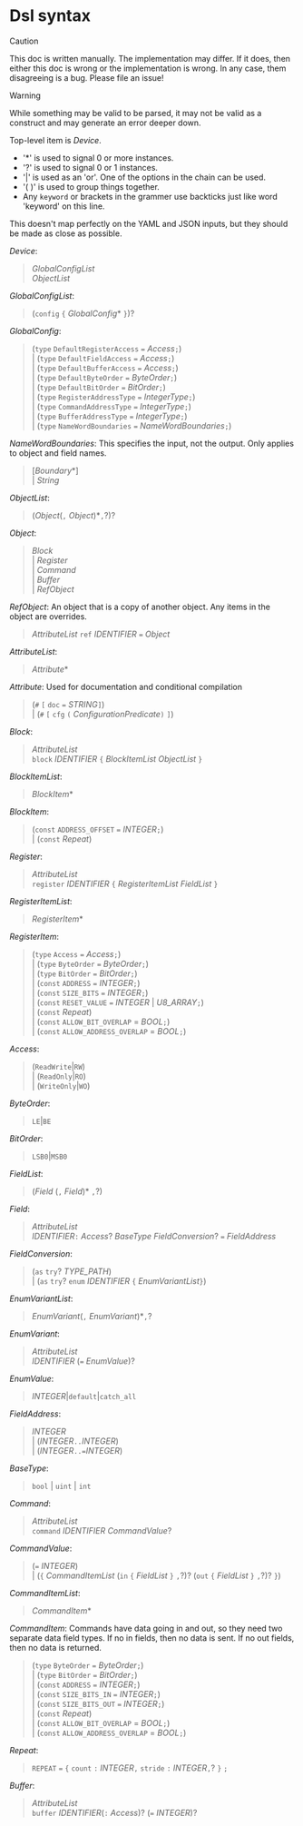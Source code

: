 # Dsl syntax

> [!CAUTION]
> This doc is written manually. The implementation may differ.
> If it does, then either this doc is wrong or the implementation is wrong.
> In any case, them disagreeing is a bug. Please file an issue!

> [!WARNING]
> While something may be valid to be parsed, it may not be valid as a construct
> and may generate an error deeper down.

Top-level item is _Device_.

- '*' is used to signal 0 or more instances.
- '?' is used to signal 0 or 1 instances.
- '|' is used as an 'or'. One of the options in the chain can be used.
- '( )' is used to group things together.
- Any `keyword` or brackets in the grammer use backticks just like word 'keyword' on this line.

This doesn't map perfectly on the YAML and JSON inputs, but they should be made as close as possible.

_Device_:
> _GlobalConfigList_  
> _ObjectList_

_GlobalConfigList_:
> (`config` `{` _GlobalConfig_* `}`)?

_GlobalConfig_:
> (`type` `DefaultRegisterAccess` `=` _Access_`;`)  
> | (`type` `DefaultFieldAccess` `=` _Access_`;`)  
> | (`type` `DefaultBufferAccess` `=` _Access_`;`)  
> | (`type` `DefaultByteOrder` `=` _ByteOrder_`;`)  
> | (`type` `DefaultBitOrder` `=` _BitOrder_`;`)  
> | (`type` `RegisterAddressType` `=` _IntegerType_`;`)  
> | (`type` `CommandAddressType` `=` _IntegerType_`;`)  
> | (`type` `BufferAddressType` `=` _IntegerType_`;`)  
> | (`type` `NameWordBoundaries` `=` _NameWordBoundaries_`;`)  

_NameWordBoundaries_:
This specifies the input, not the output. Only applies to object and field names.
> [_Boundary_*]  
> | _String_

_ObjectList_:
> (_Object_(`,` _Object_)*`,`?)?

_Object_:
> _Block_  
> | _Register_  
> | _Command_  
> | _Buffer_  
> | _RefObject_  

_RefObject_:
An object that is a copy of another object. Any items in the object are overrides.
> _AttributeList_
> `ref` _IDENTIFIER_ `=` _Object_

_AttributeList_:
> _Attribute_*

_Attribute_:
Used for documentation and conditional compilation
> (`#` `[` `doc` `=` _STRING_`]`)  
> | (`#` `[` `cfg` `(` _ConfigurationPredicate_`)` `]`)  

_Block_:
> _AttributeList_  
> `block` _IDENTIFIER_ `{` _BlockItemList_ _ObjectList_ `}`  

_BlockItemList_:
> _BlockItem_*

_BlockItem_:
> (`const` `ADDRESS_OFFSET` `=` _INTEGER_`;`)  
> | (`const` _Repeat_)  

_Register_:
> _AttributeList_  
> `register` _IDENTIFIER_ `{` _RegisterItemList_ _FieldList_ `}`  

_RegisterItemList_:
> _RegisterItem_*

_RegisterItem_:
> (`type` `Access` `=` _Access_`;`)  
> | (`type` `ByteOrder` `=` _ByteOrder_`;`)  
> | (`type` `BitOrder` `=` _BitOrder_`;`)  
> | (`const` `ADDRESS` `=` _INTEGER_`;`)  
> | (`const` `SIZE_BITS` `=` _INTEGER_`;`)  
> | (`const` `RESET_VALUE` `=` _INTEGER_ | _U8_ARRAY_`;`)  
> | (`const` _Repeat_)  
> | (`const` `ALLOW_BIT_OVERLAP` = _BOOL_`;`)  
> | (`const` `ALLOW_ADDRESS_OVERLAP` = _BOOL_`;`)  

_Access_:
> (`ReadWrite`|`RW`)  
> | (`ReadOnly`|`RO`)  
> | (`WriteOnly`|`WO`)

_ByteOrder_:
> `LE`|`BE`

_BitOrder_:
> `LSB0`|`MSB0`

_FieldList_:
> (_Field_ (`,` _Field_)* `,`?)

_Field_:
> _AttributeList_  
> _IDENTIFIER_`:` _Access_? _BaseType_ _FieldConversion_? `=` _FieldAddress_

_FieldConversion_:
> (`as` `try`? _TYPE_PATH_)  
> | (`as` `try`? `enum` _IDENTIFIER_ `{` _EnumVariantList_`}`)

_EnumVariantList_:
> _EnumVariant_(`,` _EnumVariant_)*`,`?

_EnumVariant_:
> _AttributeList_  
> _IDENTIFIER_ (`=` _EnumValue_)?

_EnumValue_:
> _INTEGER_|`default`|`catch_all`

_FieldAddress_:
> _INTEGER_  
> | (_INTEGER_`..`_INTEGER_)  
> | (_INTEGER_`..=`_INTEGER_)

_BaseType_:
> `bool` | `uint` | `int`

_Command_:
> _AttributeList_  
> `command` _IDENTIFIER_ _CommandValue_?

_CommandValue_:
> (`=` _INTEGER_)  
> | (`{` _CommandItemList_ (`in` `{` _FieldList_ `}` `,`?)? (`out` `{` _FieldList_ `}` `,`?)? `}`)

_CommandItemList_:
> _CommandItem_*

_CommandItem_:
Commands have data going in and out, so they need two separate data field types.
If no in fields, then no data is sent. If no out fields, then no data is returned.
> (`type` `ByteOrder` `=` _ByteOrder_`;`)  
> | (`type` `BitOrder` `=` _BitOrder_`;`)  
> | (`const` `ADDRESS` `=` _INTEGER_`;`)  
> | (`const` `SIZE_BITS_IN` `=` _INTEGER_`;`)  
> | (`const` `SIZE_BITS_OUT` `=` _INTEGER_`;`)  
> | (`const` _Repeat_)  
> | (`const` `ALLOW_BIT_OVERLAP` = _BOOL_`;`)  
> | (`const` `ALLOW_ADDRESS_OVERLAP` = _BOOL_`;`)

_Repeat_:
> `REPEAT` `=` `{` `count` `:` _INTEGER_`,` `stride` `:` _INTEGER_`,`? `}` `;`

_Buffer_:
> _AttributeList_  
> `buffer` _IDENTIFIER_(`:` _Access_)? (`=` _INTEGER_)?

